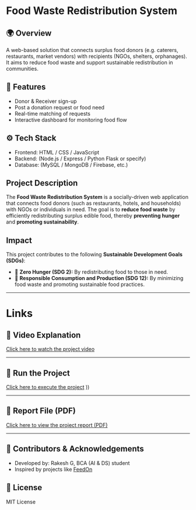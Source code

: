 # Food Waste Redistribution System

## 🌍 Overview  
A web-based solution that connects surplus food donors (e.g. caterers, restaurants, market vendors) with recipients (NGOs, shelters, orphanages). It aims to reduce food waste and support sustainable redistribution in communities.

## 🧪 Features  
- Donor & Receiver sign-up
- Post a donation request or food need
- Real-time matching of requests
- Interactive dashboard for monitoring food flow

## ⚙️ Tech Stack  
- Frontend: HTML / CSS / JavaScript  
- Backend: (Node.js / Express / Python Flask or specify)  
- Database: (MySQL / MongoDB / Firebase, etc.)

## Project Description
The **Food Waste Redistribution System** is a socially-driven web application that connects food donors (such as restaurants, hotels, and households) with NGOs or individuals in need. The goal is to **reduce food waste** by efficiently redistributing surplus edible food, thereby **preventing hunger** and **promoting sustainability**.

## Impact
This project contributes to the following **Sustainable Development Goals (SDGs)**:
- 🎯 **Zero Hunger (SDG 2):** By redistributing food to those in need.
- 🎯 **Responsible Consumption and Production (SDG 12):** By minimizing food waste and promoting sustainable food practices.

---

# Links

## 🎥 Video Explanation
[Click here to watch the project video](https://www.dropbox.com/scl/fi/thaqulxg31sbrer64axn3/Food-Waste-Redistribution-Presentation.mp4?rlkey=crekh4x18ie7wqdpf1x28kw9n&st=vd7wxpiw&dl=0)

---

## 🚀 Run the Project
[Click here to execute the project](https://rakesh4407.github.io/food-waste-redistribution/)
))

---

## 📄 Report File (PDF)
[Click here to view the project report (PDF)](https://github.com/rakesh4407/Rakesh_BCA_B_Food-waste-Redistribution/blob/main/Food%20Waste%20Redistribution%20Report%20Rakesh_BCA-B.pdf)

---
## 👥 Contributors & Acknowledgements  
- Developed by: Rakesh G, BCA (AI & DS) student  
- Inspired by projects like [FeedOn](https://github.com/anushadatta/FeedOn) 

## 📌 License  
MIT License


